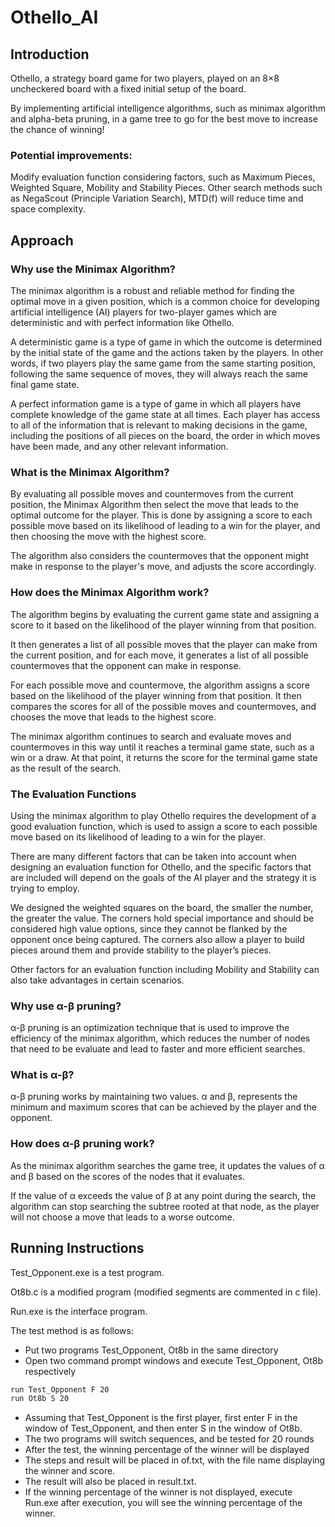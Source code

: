 # Othello_AI

## Introduction
Othello, a strategy board game for two players, played on an 8×8 uncheckered board with a fixed initial setup of the board.

By implementing artificial intelligence algorithms, such as minimax algorithm and alpha-beta pruning, in a game tree to go for the best move to increase the chance of winning!

### Potential improvements:
Modify evaluation function considering factors, such as Maximum Pieces, Weighted Square, Mobility and Stability Pieces.
Other search methods such as NegaScout (Principle Variation Search), MTD(f) will reduce time and space complexity.

## Approach

### Why use the Minimax Algorithm?

The minimax algorithm is a robust and reliable method for finding the optimal move in a given position, which is a common choice for developing artificial intelligence (AI) players for two-player games which are deterministic and with perfect information like Othello. 

A deterministic game is a type of game in which the outcome is determined by the initial state of the game and the actions taken by the players. In other words, if two players play the same game from the same starting position, following the same sequence of moves, they will always reach the same final game state.

A perfect information game is a type of game in which all players have complete knowledge of the game state at all times. Each player has access to all of the information that is relevant to making decisions in the game, including the positions of all pieces on the board, the order in which moves have been made, and any other relevant information.

### What is the Minimax Algorithm?

By evaluating all possible moves and countermoves from the current position, the Minimax Algorithm then select the move that leads to the optimal outcome for the player. This is done by assigning a score to each possible move based on its likelihood of leading to a win for the player, and then choosing the move with the highest score. 

The algorithm also considers the countermoves that the opponent might make in response to the player's move, and adjusts the score accordingly.

### How does the Minimax Algorithm work?

The algorithm begins by evaluating the current game state and assigning a score to it based on the likelihood of the player winning from that position.

It then generates a list of all possible moves that the player can make from the current position, and for each move, it generates a list of all possible countermoves that the opponent can make in response.

For each possible move and countermove, the algorithm assigns a score based on the likelihood of the player winning from that position. It then compares the scores for all of the possible moves and countermoves, and chooses the move that leads to the highest score.

The minimax algorithm continues to search and evaluate moves and countermoves in this way until it reaches a terminal game state, such as a win or a draw. At that point, it returns the score for the terminal game state as the result of the search.

### The Evaluation Functions

Using the minimax algorithm to play Othello requires the development of a good evaluation function, which is used to assign a score to each possible move based on its likelihood of leading to a win for the player.

There are many different factors that can be taken into account when designing an evaluation function for Othello, and the specific factors that are included will depend on the goals of the AI player and the strategy it is trying to employ. 

We designed the weighted squares on the board, the smaller the number, the greater the value. The corners hold special importance and should be considered high value options, since they cannot be flanked by the opponent once being captured. The corners also allow a player to build pieces around them and provide stability to the player’s pieces.

Other factors for an evaluation function including Mobility and Stability can also take advantages in certain scenarios.

### Why use α-β pruning?

α-β pruning is an optimization technique that is used to improve the efficiency of the minimax algorithm, which reduces the number of nodes that need to be evaluate and  lead to faster and more efficient searches.

### What is α-β?

α-β pruning works by maintaining two values. α and β, represents the minimum and maximum scores that can be achieved by the player and the opponent.

### How does α-β pruning work?

As the minimax algorithm searches the game tree, it updates the values of α and β based on the scores of the nodes that it evaluates.

If the value of α exceeds the value of β at any point during the search, the algorithm can stop searching the subtree rooted at that node, as the player will not choose a move that leads to a worse outcome.

## Running Instructions

Test_Opponent.exe is a test program.

Ot8b.c is a modified program (modified segments are commented in c file).

Run.exe is the interface program.

The test method is as follows:
- Put two programs Test_Opponent, Ot8b in the same directory
- Open two command prompt windows and execute Test_Opponent, Ot8b respectively

```bash
run Test_Opponent F 20
run Ot8b S 20
```

- Assuming that Test_Opponent is the first player, first enter F in the window of Test_Opponent, and then enter S in the window of Ot8b. 
- The two programs will switch sequences, and be tested for 20 rounds
- After the test, the winning percentage of the winner will be displayed
- The steps and result will be placed in of.txt, with the file name displaying the winner and score.
- The result will also be placed in result.txt.
- If the winning percentage of the winner is not displayed, execute Run.exe after execution, you will see the winning percentage of the winner.
